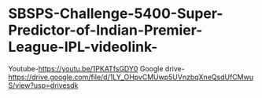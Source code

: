 # SBSPS-Challenge-5400-Super-Predictor-of-Indian-Premier-League-IPL-videolink-
Youtube-https://youtu.be/1PKATfsGDY0
Google drive-https://drive.google.com/file/d/1LY_OHpvCMUwp5UVnzbqXneQsdUfCMwuS/view?usp=drivesdk
